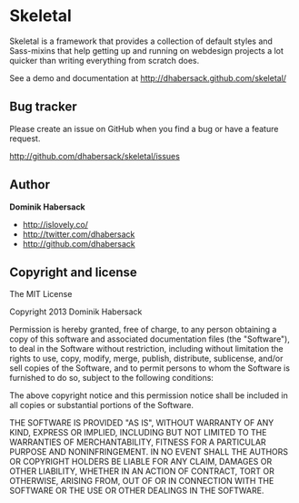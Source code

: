 # Skeletal

Skeletal is a framework that provides a collection of default styles and
Sass-mixins that help getting up and running on webdesign projects a lot quicker
than writing everything from scratch does.

See a demo and documentation at http://dhabersack.github.com/skeletal/


## Bug tracker

Please create an issue on GitHub when you find a bug or have a feature request.

http://github.com/dhabersack/skeletal/issues


## Author

__Dominik Habersack__

* http://islovely.co/
* http://twitter.com/dhabersack
* http://github.com/dhabersack


## Copyright and license

The MIT License

Copyright 2013 Dominik Habersack

Permission is hereby granted, free of charge, to any person obtaining a copy of
this software and associated documentation files (the "Software"), to deal in
the Software without restriction, including without limitation the rights to
use, copy, modify, merge, publish, distribute, sublicense, and/or sell copies of
the Software, and to permit persons to whom the Software is furnished to do so,
subject to the following conditions:

The above copyright notice and this permission notice shall be included in all
copies or substantial portions of the Software.

THE SOFTWARE IS PROVIDED "AS IS", WITHOUT WARRANTY OF ANY KIND, EXPRESS OR
IMPLIED, INCLUDING BUT NOT LIMITED TO THE WARRANTIES OF MERCHANTABILITY, FITNESS
FOR A PARTICULAR PURPOSE AND NONINFRINGEMENT. IN NO EVENT SHALL THE AUTHORS OR
COPYRIGHT HOLDERS BE LIABLE FOR ANY CLAIM, DAMAGES OR OTHER LIABILITY, WHETHER
IN AN ACTION OF CONTRACT, TORT OR OTHERWISE, ARISING FROM, OUT OF OR IN
CONNECTION WITH THE SOFTWARE OR THE USE OR OTHER DEALINGS IN THE SOFTWARE.
